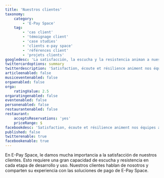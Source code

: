 ```yaml
---
title: 'Nuestros clientes'
taxonomy:
    category:
        - 'E-Pay Space'
    tag:
        - 'cas client'
        - 'témoignage client'
        - 'case studies'
        - 'clients e-pay space'
        - 'références client'
        - 'projets clients'
googledesc: 'La satisfacción, la escucha y la resistencia animan a nuestros equipos a diario para satisfacer sus necesidades, acompañarlo y asesorarlo.'
twittercardoptions: summary
twitterdescription: 'Satisfaction, écoute et résilience animent nos équipes au quotidien pour répondre à vos besoins, vous accompagner et vous conseiller.'
articleenabled: false
musiceventenabled: false
orgaenabled: false
orga:
    ratingValue: 2.5
orgaratingenabled: false
eventenabled: false
personenabled: false
restaurantenabled: false
restaurant:
    acceptsReservations: 'yes'
    priceRange: $
facebookdesc: 'Satisfaction, écoute et résilience animent nos équipes au quotidien pour répondre à vos besoins, vous accompagner et vous conseiller.'
published: false
twitterenable: true
facebookenable: true
---
```


En E-Pay Space, le damos mucha importancia a la satisfacción de nuestros clientes. Esto requiere una gran capacidad de escucha y resistencia en cada etapa de desarrollo y uso. Nuestros clientes hablan de nosotros y comparten su experiencia con las soluciones de pago de E-Pay Space.